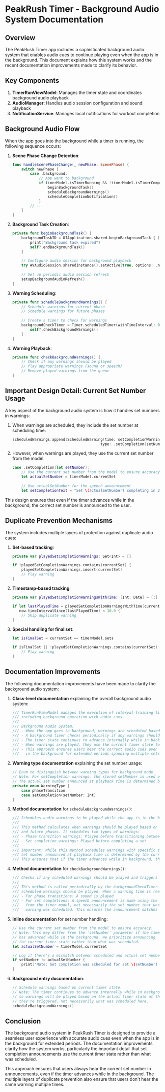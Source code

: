 # PeakRush Timer - Background Audio System Documentation

## Overview

The PeakRush Timer app includes a sophisticated background audio system that enables audio cues to continue playing even when the app is in the background. This document explains how this system works and the recent documentation improvements made to clarify its behavior.

## Key Components

1. **TimerRunViewModel**: Manages the timer state and coordinates background audio playback
2. **AudioManager**: Handles audio session configuration and sound playback
3. **NotificationService**: Manages local notifications for workout completion

## Background Audio Flow

When the app goes into the background while a timer is running, the following sequence occurs:

1. **Scene Phase Change Detection**:
   ```swift
   func handleScenePhaseChange(_ newPhase: ScenePhase) {
       switch newPhase {
           case .background:
               // App went to background
               if timerModel.isTimerRunning && !timerModel.isTimerCompleted {
                   beginBackgroundTask()
                   scheduleBackgroundWarnings()
                   scheduleCompletionNotification()
               }
           // ...
       }
   }
   ```

2. **Background Task Creation**:
   ```swift
   private func beginBackgroundTask() {
       backgroundTaskID = UIApplication.shared.beginBackgroundTask { [weak self] in
           print("Background task expired")
           self?.endBackgroundTask()
       }
       
       // Configure audio session for background playback
       try AVAudioSession.sharedInstance().setActive(true, options: .notifyOthersOnDeactivation)
       
       // Set up periodic audio session refresh
       setupBackgroundAudioRefresh()
   }
   ```

3. **Warning Scheduling**:
   ```swift
   private func scheduleBackgroundWarnings() {
       // Schedule warnings for current phase
       // Schedule warnings for future phases
       
       // Create a timer to check for warnings
       backgroundCheckTimer = Timer.scheduledTimer(withTimeInterval: 0.5, repeats: true) { [weak self] _ in
           self?.checkBackgroundWarnings()
       }
   }
   ```

4. **Warning Playback**:
   ```swift
   private func checkBackgroundWarnings() {
       // Check if any warnings should be played
       // Play appropriate warnings (sound or speech)
       // Remove played warnings from the queue
   }
   ```

## Important Design Detail: Current Set Number Usage

A key aspect of the background audio system is how it handles set numbers in warnings:

1. When warnings are scheduled, they include the set number at scheduling time:
   ```swift
   scheduledWarnings.append(ScheduledWarning(time: setCompletionWarningTime, 
                                           type: .setCompletion(setNumber: phase.setNumber)))
   ```

2. However, when warnings are played, they use the current set number from the model:
   ```swift
   case .setCompletion(let setNumber):
       // Use the current set number from the model to ensure accuracy
       let actualSetNumber = timerModel.currentSet
       
       // Use actualSetNumber for the speech announcement
       let setCompletionText = "Set \(actualSetNumber) completing in 3, 2, 1, 0"
   ```

This design ensures that even if the timer advances while in the background, the correct set number is announced to the user.

## Duplicate Prevention Mechanisms

The system includes multiple layers of protection against duplicate audio cues:

1. **Set-based tracking**:
   ```swift
   private var playedSetCompletionWarnings: Set<Int> = []
   
   if !playedSetCompletionWarnings.contains(currentSet) {
       playedSetCompletionWarnings.insert(currentSet)
       // Play warning
   }
   ```

2. **Timestamp-based tracking**:
   ```swift
   private var playedSetCompletionWarningsWithTime: [Int: Date] = [:]
   
   if let lastPlayedTime = playedSetCompletionWarningsWithTime[currentSet],
      now.timeIntervalSince(lastPlayedTime) < 10.0 {
       // Skip duplicate warning
   }
   ```

3. **Special handling for final set**:
   ```swift
   let isFinalSet = currentSet == timerModel.sets
   
   if isFinalSet || !playedSetCompletionWarnings.contains(currentSet) {
       // Play warning
   }
   ```

## Documentation Improvements

The following documentation improvements have been made to clarify the background audio system:

1. **Class-level documentation** explaining the overall background audio system:
   ```swift
   /// TimerRunViewModel manages the execution of interval training timers,
   /// including background operation with audio cues.
   ///
   /// Background Audio System:
   /// - When the app goes to background, warnings are scheduled based on the current timer state
   /// - A background timer checks periodically if any warnings should be played
   /// - The timer state continues to advance internally while in background
   /// - When warnings are played, they use the current timer state to ensure accuracy
   /// - This approach ensures users hear the correct audio cues even if the app remains
   ///   in the background for extended periods spanning multiple sets
   ```

2. **Warning type documentation** explaining the set number usage:
   ```swift
   // Enum to distinguish between warning types for background mode
   // Note: For setCompletion warnings, the stored setNumber is used only for scheduling.
   // The actual set number announced at playback time is determined by the current timer state.
   private enum WarningType {
       case phaseTransition
       case setCompletion(setNumber: Int)
   }
   ```

3. **Method documentation** for `scheduleBackgroundWarnings()`:
   ```swift
   /// Schedules audio warnings to be played while the app is in the background.
   ///
   /// This method calculates when warnings should be played based on the current timer state
   /// and future phases. It schedules two types of warnings:
   /// - Phase transition warnings: Played before transitioning between low and high intensity
   /// - Set completion warnings: Played before completing a set
   ///
   /// Important: While this method schedules warnings with specific set numbers, the actual
   /// set number announced at playback time is determined by the current timer state at that moment.
   /// This ensures that if the timer advances while in background, the correct set number is announced.
   ```

4. **Method documentation** for `checkBackgroundWarnings()`:
   ```swift
   /// Checks if any scheduled warnings should be played and triggers them if appropriate.
   ///
   /// This method is called periodically by the backgroundCheckTimer to check if any
   /// scheduled warnings should be played. When a warning time is reached:
   /// - For phase transitions: A sound is played
   /// - For set completions: A speech announcement is made using the CURRENT set number
   ///   from the timer model, not necessarily the set number that was stored when the
   ///   warning was scheduled. This ensures the announcement matches the actual timer state.
   ```

5. **Inline documentation** for set number handling:
   ```swift
   // Use the current set number from the model to ensure accuracy.
   // Note: This may differ from the 'setNumber' parameter if the timer
   // has advanced while in the background. We prioritize announcing
   // the current timer state rather than what was scheduled.
   let actualSetNumber = timerModel.currentSet
   
   // Log if there's a mismatch between scheduled and actual set numbers
   if setNumber != actualSetNumber {
       print("Note: Set completion was scheduled for set \(setNumber) but playing for current set \(actualSetNumber)")
   }
   ```

6. **Background entry documentation**:
   ```swift
   // Schedule warnings based on current timer state.
   // Note: The timer continues to advance internally while in background,
   // so warnings will be played based on the actual timer state at the time
   // they're triggered, not necessarily what was scheduled here.
   scheduleBackgroundWarnings()
   ```

## Conclusion

The background audio system in PeakRush Timer is designed to provide a seamless user experience with accurate audio cues even when the app is in the background for extended periods. The documentation improvements clarify how the system works, particularly the important detail that set completion announcements use the current timer state rather than what was scheduled.

This approach ensures that users always hear the correct set number in announcements, even if the timer advances while in the background. The multiple layers of duplicate prevention also ensure that users don't hear the same warning multiple times.
